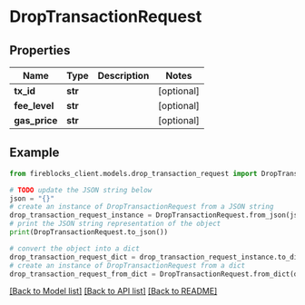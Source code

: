 # DropTransactionRequest


## Properties

Name | Type | Description | Notes
------------ | ------------- | ------------- | -------------
**tx_id** | **str** |  | [optional] 
**fee_level** | **str** |  | [optional] 
**gas_price** | **str** |  | [optional] 

## Example

```python
from fireblocks_client.models.drop_transaction_request import DropTransactionRequest

# TODO update the JSON string below
json = "{}"
# create an instance of DropTransactionRequest from a JSON string
drop_transaction_request_instance = DropTransactionRequest.from_json(json)
# print the JSON string representation of the object
print(DropTransactionRequest.to_json())

# convert the object into a dict
drop_transaction_request_dict = drop_transaction_request_instance.to_dict()
# create an instance of DropTransactionRequest from a dict
drop_transaction_request_from_dict = DropTransactionRequest.from_dict(drop_transaction_request_dict)
```
[[Back to Model list]](../README.md#documentation-for-models) [[Back to API list]](../README.md#documentation-for-api-endpoints) [[Back to README]](../README.md)


